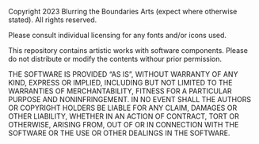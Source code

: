 Copyright 2023 Blurring the Boundaries Arts (expect where otherwise stated). All rights reserved.

Please consult individual licensing for any fonts and/or icons used.

This repository contains artistic works with software components.  Please do not distribute or modify the contents withour prior permission.

THE SOFTWARE IS PROVIDED “AS IS”, WITHOUT WARRANTY OF ANY KIND, EXPRESS OR IMPLIED, INCLUDING BUT NOT LIMITED TO THE WARRANTIES OF MERCHANTABILITY, FITNESS FOR A PARTICULAR PURPOSE AND NONINFRINGEMENT. IN NO EVENT SHALL THE AUTHORS OR COPYRIGHT HOLDERS BE LIABLE FOR ANY CLAIM, DAMAGES OR OTHER LIABILITY, WHETHER IN AN ACTION OF CONTRACT, TORT OR OTHERWISE, ARISING FROM, OUT OF OR IN CONNECTION WITH THE SOFTWARE OR THE USE OR OTHER DEALINGS IN THE SOFTWARE.
